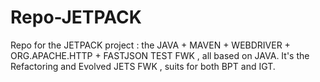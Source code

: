 # Repo-JETPACK
Repo for the JETPACK project : the JAVA + MAVEN + WEBDRIVER + ORG.APACHE.HTTP + FASTJSON TEST FWK , all based on JAVA. It's the Refactoring and Evolved JETS FWK , suits for both BPT and IGT.
